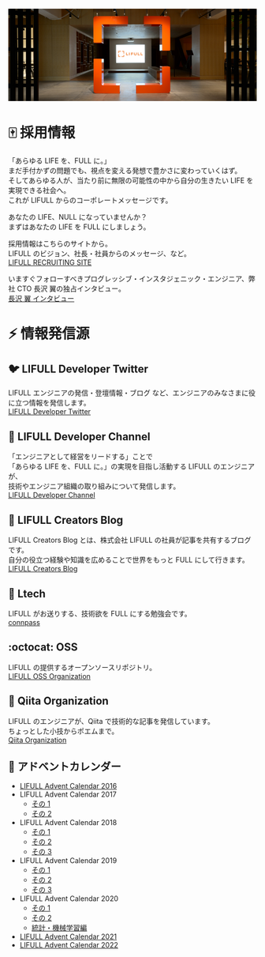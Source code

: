 ![Entrance](https://github.com/lifull/.github/raw/main/profile/entrance.png)

# :mahjong: 採用情報

「あらゆる LIFE を、FULL に。」<br/>
まだ手付かずの問題でも、視点を変える発想で豊かさに変わっていくはず。<br/>
そしてあらゆる人が、当たり前に無限の可能性の中から自分の生きたい LIFE を実現できる社会へ。<br/>
これが LIFULL からのコーポレートメッセージです。

あなたの LIFE、NULL になっていませんか？<br/>
まずはあなたの LIFE を FULL にしましょう。

採用情報はこちらのサイトから。<br/>
LIFULL のビジョン、社長・社員からのメッセージ、など。<br/>
[LIFULL RECRUITING SITE](http://recruit.lifull.com/)

いますぐフォローすべきプログレッシブ・インスタジェニック・エンジニア、弊社 CTO 長沢 翼の独占インタビュー。<br/>
[長沢 翼 インタビュー](https://recruit.lifull.com/engineer/interview_nagasawa/)

# :zap: 情報発信源

## :bird: LIFULL Developer Twitter

LIFULL エンジニアの発信・登壇情報・ブログ など、エンジニアのみなさまに役に立つ情報を発信します。<br/>
[LIFULL Developer Twitter](https://twitwitter.com/lifulldeveloper)

## :movie_camera: LIFULL Developer Channel

「エンジニアとして経営をリードする」ことで<br/>
「あらゆる LIFE を、FULL に。」の実現を目指し活動する LIFULL のエンジニアが、<br/>
技術やエンジニア組織の取り組みについて発信します。<br/>
[LIFULL Developer Channel](https://www.youtube.com/@LIFULL_Developer_Channel)

## :penguin: LIFULL Creators Blog

LIFULL Creators Blog とは、株式会社 LIFULL の社員が記事を共有するブログです。<br/>
自分の役立つ経験や知識を広めることで世界をもっと FULL にして行きます。<br/>
[LIFULL Creators Blog](http://www.lifull.blog/)

## :pencil: Ltech

LIFULL がお送りする、技術欲を FULL にする勉強会です。<br/>
[connpass](https://lifull.connpass.com/)

## :octocat: OSS

LIFULL の提供するオープンソースリポジトリ。<br/>
[LIFULL OSS Organization](https://github.com/lifull-dev/)

## :green_book: Qiita Organization

LIFULL のエンジニアが、Qiita で技術的な記事を発信しています。<br/>
ちょっとした小技からポエムまで。<br/>
[Qiita Organization](https://qiita.com/organizations/lifull)

## :christmas_tree: アドベントカレンダー

- [LIFULL Advent Calendar 2016](https://qiita.com/advent-calendar/2016/lifull)
- LIFULL Advent Calendar 2017
  - [その 1](https://qiita.com/advent-calendar/2017/lifull)
  - [その 2](https://qiita.com/advent-calendar/2017/lifull2)
- LIFULL Advent Calendar 2018
  - [その 1](https://qiita.com/advent-calendar/2018/lifull)
  - [その 2](https://qiita.com/advent-calendar/2018/lifull2)
  - [その 3](https://qiita.com/advent-calendar/2018/lifull3)
- LIFULL Advent Calendar 2019
  - [その 1](https://qiita.com/advent-calendar/2019/lifull)
  - [その 2](https://qiita.com/advent-calendar/2019/lifull2)
  - [その 3](https://qiita.com/advent-calendar/2019/lifull3)
- LIFULL Advent Calendar 2020
  - [その 1](https://qiita.com/advent-calendar/2020/lifull)
  - [その 2](https://qiita.com/advent-calendar/2020/lifull2)
  - [統計・機械学習編](https://qiita.com/advent-calendar/2020/lifull-ml)
- [LIFULL Advent Calendar 2021](https://qiita.com/advent-calendar/2021/lifull)
- [LIFULL Advent Calendar 2022](https://qiita.com/advent-calendar/2022/lifull)
